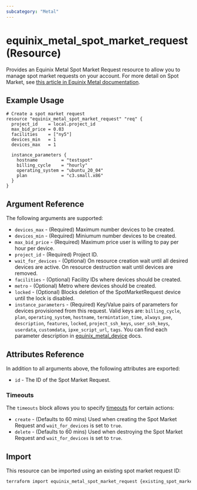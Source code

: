 ```yaml
---
subcategory: "Metal"
---
```


# equinix_metal_spot_market_request (Resource)

Provides an Equinix Metal Spot Market Request resource to allow you to
manage spot market requests on your account. For more detail on Spot Market,
see [this article in Equinix Metal documentation](https://metal.equinix.com/developers/docs/deploy/spot-market/).

## Example Usage

```hcl
# Create a spot market request
resource "equinix_metal_spot_market_request" "req" {
  project_id    = local.project_id
  max_bid_price = 0.03
  facilities    = ["ny5"]
  devices_min   = 1
  devices_max   = 1

  instance_parameters {
    hostname         = "testspot"
    billing_cycle    = "hourly"
    operating_system = "ubuntu_20_04"
    plan             = "c3.small.x86"
  }
}
```

## Argument Reference

The following arguments are supported:

* `devices_max` - (Required) Maximum number devices to be created.
* `devices_min` - (Required) Miniumum number devices to be created.
* `max_bid_price` - (Required) Maximum price user is willing to pay per hour per device.
* `project_id` - (Required) Project ID.
* `wait_for_devices` - (Optional) On resource creation wait until all desired devices are active.
On resource destruction wait until devices are removed.
* `facilities` - (Optional) Facility IDs where devices should be created.
* `metro` - (Optional) Metro where devices should be created.
* `locked` - (Optional) Blocks deletion of the SpotMarketRequest device until the lock is disabled.
* `instance_parameters` - (Required) Key/Value pairs of parameters for devices provisioned from
this request. Valid keys are: `billing_cycle`, `plan`, `operating_system`, `hostname`,
`termintation_time`, `always_pxe`, `description`, `features`, `locked`, `project_ssh_keys`,
`user_ssh_keys`, `userdata`, `customdata`, `ipxe_script_url`, `tags`. You can find each parameter
description in [equinix_metal_device](equinix_metal_device.md) docs.

## Attributes Reference

In addition to all arguments above, the following attributes are exported:

* `id` - The ID of the Spot Market Request.

### Timeouts

The `timeouts` block allows you to specify [timeouts](https://www.terraform.io/language/resources/syntax#operation-timeouts) for certain actions:

* `create` - (Defaults to 60 mins) Used when creating the Spot Market Request and `wait_for_devices`
is set to `true`.
* `delete` - (Defaults to 60 mins) Used when destroying the Spot Market Request and `wait_for_devices`
is set to `true`.

## Import

This resource can be imported using an existing spot market request ID:

```sh
terraform import equinix_metal_spot_market_request {existing_spot_market_request_id}
```
